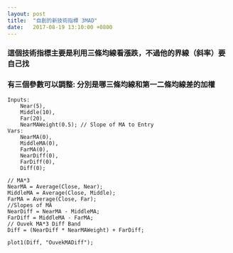 ```yaml
---
layout: post
title:  "自創的新技術指標 3MAD"
date:   2017-08-19 13:10:00 +0800
---
```



### 這個技術指標主要是利用三條均線看漲跌，不過他的界線（斜率）要自己找

### 有三個參數可以調整: 分別是哪三條均線和第一二條均線差的加權 

```
Inputs:
	Near(5),
	Middle(10),
	Far(20),
	NearMAWeight(0.5); // Slope of MA to Entry
Vars: 
	NearMA(0),
	MiddleMA(0),
	FarMA(0),
	NearDiff(0), 
	FarDiff(0),
	Diff(0);

// MA*3
NearMA = Average(Close, Near);
MiddleMA = Average(Close, Middle);
FarMA = Average(Close, Far);
//Slopes of MA
NearDiff = NearMA - MiddleMA;
FarDiff = MiddleMA - FarMA;
// Ouvek MA*3 Diff Band
Diff = (NearDiff * NearMAWeight) + FarDiff;

plot1(Diff, "OuvekMADiff");
```
